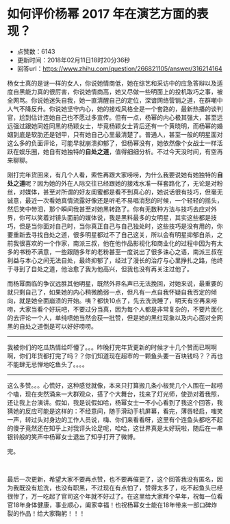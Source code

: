# 如何评价杨幂 2017 年在演艺方面的表现？
- 点赞数：6143
- 更新时间：2018年02月11日18时20分36秒
- 回答url：https://www.zhihu.com/question/266821105/answer/316214164
<body>
 <p data-pid="gJrx1Yvn">杨女士真的是谜一样的女人，你说她情商低，她在综艺和采访中的应急答辩以及适度自黑能力真的很厉害，你说她情商高，她又尽做一些明面上的投机取巧之事，被全网骂。你说她迷失自我，她一直清醒自己的定位，深谙网络营销之道，在群嘲中人气不降反升。你说她坚守内心，她的接戏风格全是一个套路的，最新热播的谈判官，尬到估计连她自己也不愿过多宣传。但有一点，杨幂的内心极其强大，甚至远远强过跟她同姓同黑的杨颖女士，毕竟杨颖女士背后还有一个黄晓明，而杨幂的婚姻到底是软肋还是铠甲，只有她自己心里最清楚了。普通人，甚至一般的明星面对这么多的负面评论，可能早就崩溃抑郁了，但杨幂没有，她依然像个女战士一样活跃在娱乐圈，她自有她独特的<b>自处之道</b>，值得细细分析。不过今天没时间，有空再来聊聊。</p>
 <p data-pid="JzU56V4y">刚打完年货回来，有几个人看，索性再跟大家唠唠，为什么我要说她有她独特的<b>自处之道</b>呢？因为她的外在人际交往已经跟她的接戏水准一样套路化了，无论是对粉丝，对媒体，甚至对所谓的好友闺蜜都是看不到真心的，她说话很有技巧，但毫无诚意，最近一次看她真情流露好像还是听毛不易唱消愁的时候，一个轻轻的摇头，然后笑中带泪，那个瞬间我甚至对她黑转路了。你有无数种方法与技巧去应对外界，你可以笑着对镜头面前的媒体说，我是黑料最多的女明星，其实这些都是技巧，但是当你面对自己时，当你真正自己与自己独处时，这些技巧是没有用的，你要重新去寻找自处之道，很多明星都过不了自己这关，所以会有明星抑郁自杀，之前我很喜欢的一个作家，南派三叔，他在他作品影视化和商业化的过程中因为有太多的书粉不满意，一些跟随多年的老粉甚至一度说出了很多诛心之语，南派三叔在利益与本心之间无法自处，最终抑郁了，经过了漫长的治疗与心里挣扎之路，他终于寻到了自处之道，他治愈了我为他高兴，但我也没有再关注过他了。</p>
 <p data-pid="nLBb7DSv">而杨幂面临的争议远胜其他明星，既然外界名声已无法挽回，对她来说，最重要的就只剩自己了，如果她的内心稍微脆弱一点，但凡有一点自我怀疑自我否定的倾向，就是她全面崩溃的开始。咦？都快10点了，先去洗洗睡了，明天有空再来唠唠，大家当看个好玩吧，不要过分当真，因为每个人都是非常复杂的，不要片面化的去评论一个人，单纯喷她当然会获一批赞，但是她的黑红现象以及内心面对全网黑的自处之道倒是可以好好唠唠。</p>
 <hr>
 <p data-pid="Wq-6cH3A">我被你们的吃瓜热情给吓懵了。。。昨晚打完年货更新的时候才十几个赞而已啊啊啊，你们年货都打完了吗？？你们知道现在超市的一颗鱼头要一百块钱吗？？再也不能肆无忌惮地吃鱼头了。。。。</p>
 <hr>
 <p data-pid="rwycpVG9">这么多赞。。。心慌好，这种感觉就像，本来只打算搬几条小板凳几个人围在一起唠个嗑，现在突然涌来一大群观众，搭了个大舞台，找来了灯光师，使劲对着我照，还让我上台演讲。假如，我是说假如哈，杨幂女士一不小心看到了我这个回答，我猜她的反应可能是这样的：不经意间，随手滑动手机屏幕，看完，薄唇轻启，嗤笑一声，转过头对身边的工作人员说，嗨、你们来看看呀，这里有个连鱼头都吃不起的傻子竟然还在知乎上对我评头论足呢，哈哈，这世界真是太好玩啦，随后在一串银铃般的笑声中杨幂女士退出了知乎打开了微博。</p>
 <p data-pid="Hlk7Nnzg">完。</p>
 <p class="ztext-empty-paragraph"><br></p>
 <p data-pid="gahOTA32">最后一次更新，希望大家不要再点赞，也不要再催更了，这个回答我没有匿名，因为我既没有尬洗，也没有职黑，不过现在有点怕了，赞得太多了，吃不起鱼头已经很惨了，万一吃起了官司这个年就不好过了。在这里给大家拜个早年，祝每一位看官18年身体健康，事业顺心，阖家幸福！也祝杨幂女士能在18年带来一部口碑炸裂的作品！给大家鞠躬！！！</p>
</body>